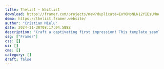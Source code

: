 ```yaml
---
title: Thelist — Waitlist
download: https://framer.com/projects/new?duplicate=EoY6MpNLN12YIEsUMndD&via=cristianmielu&duplicateType=siteTemplate
demo: https://thelist.framer.website/
author: "Cristian Mielu"
date: 2024-11-30T08:17:04.588Z
description: "Craft a captivating first impression! This template seamlessly blends minimalist design with dynamic animations, perfect for agencies, portfolios, and personal brands. Showcase your work in style with a sleek interface."
ssg: ["Framer"]
css: []
ui: []
cms: []
category: []
draft: false
---
```

